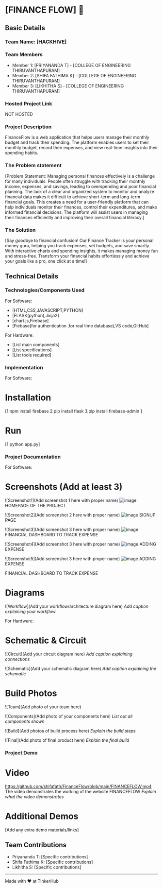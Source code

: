 # [FINANCE FLOW] 🎯


## Basic Details
### Team Name: [HACKHIVE]


### Team Members
- Member 1: [PRIYANANDA T] - [COLLEGE OF ENGINEERING THIRUVANTHAPURAM]
- Member 2: [SHIFA FATHIMA K] - [COLLEGE OF ENGINEERING THIRUVANTHAPURAM]
- Member 3: [LIKHITHA S] - [COLLEGE OF ENGINEERING THIRUVANTHAPURAM]

### Hosted Project Link
NOT HOSTED


### Project Description
FinanceFlow is a web application that helps users manage their monthly budget and track their spending. The platform enables users to set their monthly budget, record their expenses, and view real-time insights into their spending habits.


### The Problem statement
[Problem Statement:
Managing personal finances effectively is a challenge for many individuals. People often struggle with tracking their monthly income, expenses, and savings, leading to overspending and poor financial planning. The lack of a clear and organized system to monitor and analyze financial data makes it difficult to achieve short-term and long-term financial goals. This creates a need for a user-friendly platform that can help individuals monitor their finances, control their expenditures, and make informed financial decisions.
 The platform will assist users in managing their finances efficiently and improving their overall financial literacy.]

### The Solution
[Say goodbye to financial confusion! Our Finance Tracker is your personal money guru, helping you track expenses, set budgets, and save smartly. With interactive charts and spending insights, it makes managing money fun and stress-free. Transform your financial habits effortlessly and achieve your goals like a pro, one click at a time!]

## Technical Details
### Technologies/Components Used
For Software:
- [HTML,CSS,JAVASCRIPT,PYTHON]
- [FLASK(python),Jinja2]
- [chart.js,Firebase]
- [Fiebase(for authentication ,for real time database),VS code,GitHub]

For Hardware:
- [List main components]
- [List specifications]
- [List tools required]

### Implementation
For Software:
# Installation
[1.npm install firebase
2.pip install flask
3.pip install firebase-admin
]

# Run
[1.python app.py]

### Project Documentation
For Software:

# Screenshots (Add at least 3)

![Screenshot1](Add screenshot 1 here with proper name)
![image](https://github.com/user-attachments/assets/1e85cdf9-95ae-4cfd-8cff-22aab1e69657)
HOMEPAGE OF THE PROJECT

![Screenshot2](Add screenshot 2 here with proper name)
![image](https://github.com/user-attachments/assets/26c1b0e5-92f9-4807-b6bd-4ed0ab75a530)
SIGNUP PAGE

![Screenshot3](Add screenshot 3 here with proper name)
![image](https://github.com/user-attachments/assets/7ddbcef9-7240-4677-9062-631ae6500596)
FINANCIAL DASHBOARD TO TRACK EXPENSE


![Screenshot4](Add screenshot 3 here with proper name)
![image](https://github.com/user-attachments/assets/3dcb7384-49d1-412e-afff-cdf4bd9f2683)
ADDING EXPENSE

![Screenshot5](Add screenshot 3 here with proper name)
![image](https://github.com/user-attachments/assets/3dcb7384-49d1-412e-afff-cdf4bd9f2683)
ADDING EXPENSE


FINANCIAL DASHBOARD TO TRACK EXPENSE
# Diagrams
![Workflow](Add your workflow/architecture diagram here)
*Add caption explaining your workflow*

For Hardware:

# Schematic & Circuit
![Circuit](Add your circuit diagram here)
*Add caption explaining connections*

![Schematic](Add your schematic diagram here)
*Add caption explaining the schematic*

# Build Photos
![Team](Add photo of your team here)


![Components](Add photo of your components here)
*List out all components shown*

![Build](Add photos of build process here)
*Explain the build steps*

![Final](Add photo of final product here)
*Explain the final build*

### Project Demo
# Video
https://github.com/shifafath/FinanceFlow/blob/main/FINANCEFLOW.mp4
The video demonstrates the working of the website FINANCEFLOW
*Explain what the video demonstrates*

# Additional Demos
[Add any extra demo materials/links]

## Team Contributions
- Priyananda T: [Specific contributions]
- Shifa Fathima K: [Specific contributions]
- Likhitha S: [Specific contributions]

---
Made with ❤️ at TinkerHub

